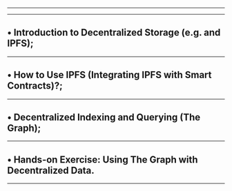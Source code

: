 
---------------------------------------------------------------------------
---------------------------------------------------------------------------
• Introduction to Decentralized Storage (e.g. and IPFS);
---------------------------------------------------------------------------
---------------------------------------------------------------------------
• How to Use IPFS (Integrating IPFS with Smart Contracts)?;
---------------------------------------------------------------------------
---------------------------------------------------------------------------
• Decentralized Indexing and Querying (The Graph);
---------------------------------------------------------------------------
---------------------------------------------------------------------------
• Hands-on Exercise: Using The Graph with Decentralized Data.
---------------------------------------------------------------------------
---------------------------------------------------------------------------
